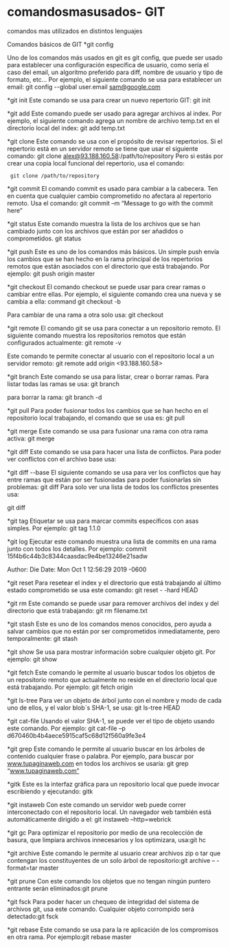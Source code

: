 # comandosmasusados- GIT
comandos mas utilizados en distintos lenguajes

Comandos básicos de GIT
*git config

Uno de los comandos más usados en git es git config, que puede ser usado para establecer una configuración específica de usuario, como sería el caso del email, un algoritmo preferido para diff, nombre de usuario y tipo de formato, etc… 
Por ejemplo, el siguiente comando se usa para establecer un email:
git config --global user.email sam@google.com

*git init
Este comando se usa para crear un nuevo repertorio GIT:
git init

*git add
Este comando puede ser usado para agregar archivos al index. Por ejemplo, el siguiente comando agrega un nombre de archivo temp.txt en el directorio local del index:
git add temp.txt

*git clone
Este comando se usa con el propósito de revisar repertorios. Si el repertorio está en un servidor remoto se tiene que usar el siguiente comando:
git clone alex@93.188.160.58:/path/to/repository
Pero si estás por crear una copia local funcional del repertorio, usa el comando:

     git clone /path/to/repository

*git commit
El comando commit es usado para cambiar a la cabecera. Ten en cuenta que cualquier cambio comprometido no afectara al repertorio remoto. Usa el comando:
git commit –m “Message to go with the commit here”

*git status
Este comando muestra la lista de los archivos que se han cambiado junto con los archivos que están por ser añadidos o comprometidos.
git status

*git push
Este es uno de los comandos más básicos. Un simple push envía los cambios que se han hecho en la rama principal de los repertorios remotos que están asociados con el directorio que está trabajando. Por ejemplo:
git push  origin master

*git checkout
El comando checkout se puede usar para crear ramas o cambiar entre ellas. Por ejemplo, el siguiente comando crea una nueva y se cambia a ella:
command git checkout -b <banch-name>

Para cambiar de una rama a otra solo usa:
git checkout <branch-name>

*git remote
El comando git se usa para conectar a un repositorio remoto. El siguiente comando muestra los repositorios remotos que están configurados actualmente:
git remote -v

Este comando te permite conectar al usuario con el repositorio local a un servidor remoto:
git remote add origin <93.188.160.58>

*git branch
Este comando se usa para listar, crear o borrar ramas. Para listar todas las ramas se usa:
git branch

para borrar la rama:
git branch -d <branch-name>

*git pull
Para poder fusionar todos los cambios que se han hecho en el repositorio local trabajando, el comando que se usa es:
git pull

*git merge
Este comando se usa para fusionar una rama con otra rama activa:
git merge <branch-name>

*git diff
Este comando se usa para hacer una lista de conflictos. Para poder ver conflictos con el archivo base usa:

*git diff --base <file-name>
El siguiente comando se usa para ver los conflictos que hay entre ramas que están por ser fusionadas para poder fusionarlas sin problemas:
git diff <source-branch> <target-branch>
Para solo ver una lista de todos los conflictos presentes usa:

git diff

*git tag
Etiquetar se usa para marcar commits específicos con asas simples. Por ejemplo:
git tag 1.1.0 <instert-commitID-here>

*git log
Ejecutar este comando muestra una lista de commits en una rama junto con todos los detalles. Por ejemplo:
commit 15f4b6c44b3c8344caasdac9e4be13246e21sadw

Author: Die
Date:   Mon Oct 1 12:56:29 2019 -0600

*git reset
Para resetear el index y el directorio que está trabajando al último estado comprometido se usa este comando:
git reset - -hard HEAD

*git rm
Este comando se puede usar para remover archivos del index y del directorio que está trabajando:
git rm filename.txt

*git stash
Este es uno de los comandos menos conocidos, pero ayuda a salvar cambios que no están por ser comprometidos inmediatamente, pero temporalmente:
git stash

*git show
Se usa para mostrar información sobre cualquier objeto git. Por ejemplo:
git show

*git fetch
Este comando le permite al usuario buscar todos los objetos de un repositorio remoto que actualmente no reside en el directorio local que está trabajando. Por ejemplo:
git fetch origin

*git ls-tree
Para ver un objeto de árbol junto con el nombre y modo de cada uno de ellos, y el valor blob´s SHA-1, se usa:
git ls-tree HEAD

*git cat-file
Usando el valor SHA-1, se puede ver el tipo de objeto usando este comando. Por ejemplo:
git cat-file –p d670460b4b4aece5915caf5c68d12f560a9fe3e4

*git grep
Este comando le permite al usuario buscar en los árboles de contenido cualquier frase o palabra. Por ejemplo, para buscar por www.tupaginaweb.com en todos los archivos se usaría:
git grep “www.tupaginaweb.com”

*gitk
Este es la interfaz gráfica para un repositorio local que puede invocar escribiendo y ejecutando:
gitk

*git instaweb
Con este comando un servidor web puede correr interconectado con el repositorio local. Un navegador web también está automáticamente dirigido a el:
git instaweb –http=webrick

*git gc
Para optimizar el repositorio por medio de una recolección de basura, que limpiara archivos innecesarios y los optimizara, usa:git hc

*git archive
Este comando le permite al usuario crear archivos zip o tar que contengan los constituyentes de un solo árbol de repositorio:git archive – -format=tar master

*git prune
Con este comando los objetos que no tengan ningún puntero entrante serán eliminados:git prune

*git fsck
Para poder hacer un chequeo de integridad del sistema de archivos git, usa este comando. Cualquier objeto corrompido será detectado:git fsck

*git rebase
Este comando se usa para la re aplicación de los compromisos en otra rama. Por ejemplo:git rebase master
